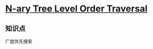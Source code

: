 # [N-ary Tree Level Order Traversal](https://leetcode.com/problems/n-ary-tree-level-order-traversal/)

## 知识点

广度优先搜索
